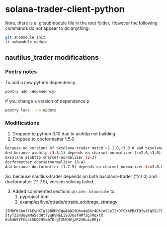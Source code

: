# solana-trader-client-python

Note, there is a .gitsubmodule file in the root folder. However the following commands do not appear to do anything:

```bash
git submodule init
it submodule update
```

## nautilus\_trader modifications

### Poetry notes

To add a new python dependency:

```bash
poetry add <dependency>
```

if you change a version of dependence p

```bash
poetry lock --no update
```

### Modifications

1. Dropped to python 3.10 due to aiohttp not building
2. Dropped to docformatter 1.5.0&#x20;

```bash
Because no versions of bxsolana-trader match >2.1.0,<3.0.0 and bxsolana-trader (2.1.0) depends on aiohttp (3.8.1), bxsolana-trader (>=2.1.0,<3.0.0) requires aiohttp (3.8.1).
And because aiohttp (3.8.1) depends on charset-normalizer (>=2.0,<3.0), bxsolana-trader (>=2.1.0,<3.0.0) requires charset-normalizer (>=2.0,<3.0).
bxsolana aiohttp charset-normalizer (2-3)
docformatter charsetnormalizer (3-4)
And because docformatter (1.7.5) depends on charset_normalizer (>=3.0.0,<4.0.0) and no versions of docformatter match >1.7.5,<2.0.0, bxsolana-trader (>=2.1.0,<3.0.0) is incompatible with docformatter (>=1.7.5,<2.0.0).

```

So, because nautilus-trader depends on both bxsolana-trader (^2.1.0) and docformatter (^1.7.5), version solving failed.

3. Added commented sections `qtrade: bloxroute` to:
   1. pyproject.toml
   2. examples/live/qtrade/qtrade\_arbitrage\_strategy

```
2TMkPK6bn3YkEyHXTg79B8MH7gw4bD29Dhv4eBXr4D6joSCeT2rDfSXAPBXTBfyAFq56LTR137faFT8GtRcBGYC8
5tyTZiNUuymMoSsdHtfyqHVHELiSUJmafHMfZg7RqxtX
Ko64NSYFCqstSbQCHSxmTKrgTZURHVjaR2SDuxzREjr
```
